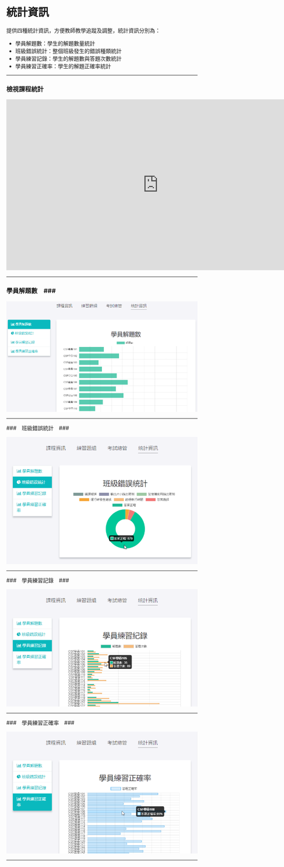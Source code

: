 # 統計資訊 #

提供四種統計資訊，方便教師教學追蹤及調整，統計資訊分別為：

* 學員解題數：學生的解題數量統計
* 班級錯誤統計：整個班級發生的錯誤種類統計
* 學員練習記錄：學生的解題數與答題次數統計
* 學員練習正確率：學生的解題正確率統計

---

### 檢視課程統計 ###
<iframe width="800" height="450" src="https://www.youtube.com/embed/acJPFGa9W48" frameborder="0" allow="autoplay; encrypted-media" allowfullscreen></iframe>

---


### 學員解題數　###

![](/assets/cjmd03課程-04-統計資訊-01學員解題數.png)


---

###　班級錯誤統計　###

![](/assets/cjmd03課程-04-統計資訊-02班級錯誤統計.png)

---

###　學員練習記錄　###

![](/assets/cjmd03課程-04-統計資訊-03學員練習紀錄.png)

---

###　學員練習正確率　###

![](/assets/cjmd03課程-04-統計資訊-04學員練習正確率.png)

---



